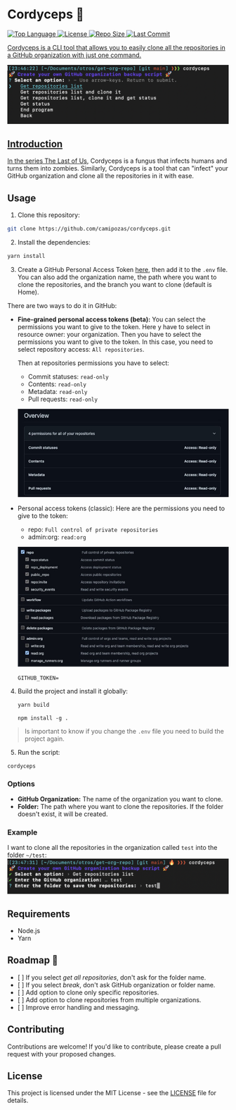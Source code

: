 # Cordyceps 🐛

  <p>
    <a href="https://github.com/camipozas/cordyceps">
      <img alt="Top Language" src="https://img.shields.io/github/languages/top/camipozas/cordyceps"/>
    </a>
    <a href="https://github.com/camipozas/cordyceps/blob/main/LICENSE">
      <img alt="License" src="https://img.shields.io/github/license/camipozas/cordyceps"/>
    </a>
    <a href="https://github.com/camipozas/cordyceps">
      <img alt="Repo Size" src="https://img.shields.io/github/repo-size/camipozas/cordyceps"/>
    </a>
      <a href="https://img.shields.io/github/last-commit/camipozas/cordyceps">
      <img alt="Last Commit" src="https://img.shields.io/github/last-commit/camipozas/cordyceps"/>
  </p>

Cordyceps is a CLI tool that allows you to easily clone all the repositories in a GitHub organization with just one command.

![Initial Screen](/img/img1.png "Initial screen")

## Introduction

In the series [The Last of Us](https://en.wikipedia.org/wiki/The_Last_of_Us), Cordyceps is a fungus that infects humans and turns them into zombies. Similarly, Cordyceps is a tool that can "infect" your GitHub organization and clone all the repositories in it with ease.

## Usage

1.  Clone this repository:

```bash
git clone https://github.com/camipozas/cordyceps.git
```

2.  Install the dependencies:

```bash
yarn install
```

3.  Create a GitHub Personal Access Token [here](https://docs.github.com/es/authentication/keeping-your-account-and-data-secure/creating-a-personal-access-token), then add it to the `.env` file. You can also add the organization name, the path where you want to clone the repositories, and the branch you want to clone (default is Home).

There are two ways to do it in GitHub:

*   **Fine-grained personal access tokens (beta):** You can select the permissions you want to give to the token.
    Here y have to select in resource owner: your organization. Then you have to select the permissions you want to give to the token. In this case, you need to select repository access: `All repositories`.

    Then at repositories permissions you have to select:

    *   Commit statuses: `read-only`
    *   Contents: `read-only`
    *   Metadata: `read-only`
    *   Pull requests: `read-only`

    ![Fine-grained personal access tokens](/img/grained-token.jpeg "Fine-grained personal access tokens")

*   Personal access tokens (classic): Here are the permissions you need to give to the token:

    *   repo: `Full control of private repositories`
    *   admin:org: `read:org`

    ![Personal access tokens](/img/classic-token.jpeg "Personal access tokens")

        GITHUB_TOKEN=

4.  Build the project and install it globally:

        yarn build

    <!---->

        npm install -g .

> Is important to know if you change the `.env` file you need to build the project again.

5.  Run the script:

<!---->

    cordyceps

### Options

*   **GitHub Organization:** The name of the organization you want to clone.
*   **Folder:** The path where you want to clone the repositories. If the folder doesn't exist, it will be created.

### Example

I want to clone all the repositories in the organization called `test` into the folder `~/test`:
![Get repositories](/img/img2.png "Get repositories")

## Requirements

*   Node.js
*   Yarn

## Roadmap 🚀

*   \[ ] If you select *get all repositories*, don't ask for the folder name.
*   \[ ] If you select *break*, don't ask GitHub organization or folder name.
*   \[ ] Add option to clone only specific repositories.
*   \[ ] Add option to clone repositories from multiple organizations.
*   \[ ] Improve error handling and messaging.

## Contributing

Contributions are welcome! If you'd like to contribute, please create a pull request with your proposed changes.

## License

This project is licensed under the MIT License - see the [LICENSE](LICENSE) file for details.
